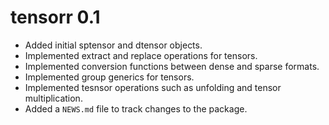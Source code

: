 # tensorr 0.1

* Added initial sptensor and dtensor objects.
* Implemented extract and replace operations for tensors.
* Implemented conversion functions between dense and sparse formats.
* Implemented group generics for tensors.
* Implemented tesnsor operations such as unfolding and tensor multiplication.
* Added a `NEWS.md` file to track changes to the package.



